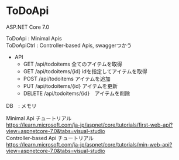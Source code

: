 # ToDoApi

ASP.NET Core 7.0

ToDoApi : Minimal Apis  
ToDoApiCtrl : Controller-based Apis, swaggerつかう

- API
  - GET /api/todoitems 全てのアイテムを取得
  - GET /api/todoitems/{id} idを指定してアイテムを取得
  - POST /api/todoitems アイテムを追加
  - PUT /api/todoitems/{id} アイテムを更新
  - DELETE /api/todoitems/{id}　アイテムを削除

DB　: メモリ

Minimal Api チュートリアル  
https://learn.microsoft.com/ja-jp/aspnet/core/tutorials/first-web-api?view=aspnetcore-7.0&tabs=visual-studio  
Controller-based Api チュートリアル  
https://learn.microsoft.com/ja-jp/aspnet/core/tutorials/min-web-api?view=aspnetcore-7.0&tabs=visual-studio  
